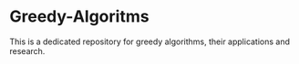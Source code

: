 # Greedy-Algoritms
This is a dedicated repository for greedy algorithms, their applications and research.
